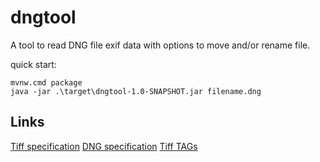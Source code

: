 # dngtool

A tool to read DNG file exif data with options to move and/or rename file.

quick start:
```
mvnw.cmd package
java -jar .\target\dngtool-1.0-SNAPSHOT.jar filename.dng
```

## Links
[Tiff specification](https://www.itu.int/itudoc/itu-t/com16/tiff-fx/docs/tiff6.pdf)
[DNG specification](https://helpx.adobe.com/content/dam/help/en/photoshop/pdf/dng_spec_1_6_0_0.pdf)
[Tiff TAGs](https://www.awaresystems.be/imaging/tiff/tifftags.html)